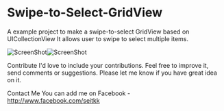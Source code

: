 Swipe-to-Select-GridView
========================

A example project to make a swipe-to-select GridView based on UICollectionView
It allows user to swipe to select multiple items.

![ScreenShot](https://github.com/Seitk/Swipe-to-Select-GridView/blob/master/screenshot1.png?raw=true)![ScreenShot](https://github.com/Seitk/Swipe-to-Select-GridView/blob/master/screenshot2.png?raw=true)

Contribute
I'd love to include your contributions. Feel free to improve it, send comments or suggestions. Please let me know if you have great idea on it.

Contact Me
You can add me on Facebook - http://www.facebook.com/seitkk
